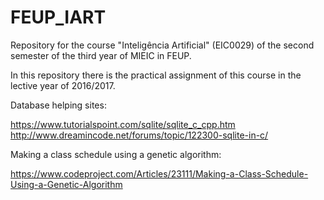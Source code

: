 # FEUP_IART

Repository for the course "Inteligência Artificial" (EIC0029) of the second semester of the third year of MIEIC in FEUP.

In this repository there is the practical assignment of this course in the lective year of 2016/2017.

Database helping sites:

https://www.tutorialspoint.com/sqlite/sqlite_c_cpp.htm
http://www.dreamincode.net/forums/topic/122300-sqlite-in-c/

Making a class schedule using a genetic algorithm:

https://www.codeproject.com/Articles/23111/Making-a-Class-Schedule-Using-a-Genetic-Algorithm
